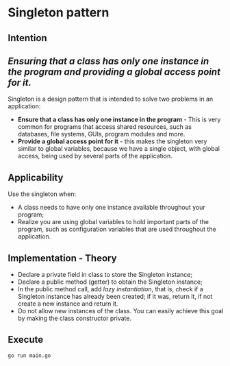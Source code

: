 # Singleton pattern

## Intention
*Ensuring that a class has only one instance in the program and providing a global access point for it.*
---

Singleton is a design pattern that is intended to solve two problems in an application:
- **Ensure that a class has only one instance in the program** - This is very common for programs that access shared resources, such as databases, file systems, GUIs, program modules and more.
- **Provide a global access point for it** - this makes the singleton very similar to global variables, because we have a single object, with global access, being used by several parts of the application.

## Applicability
Use the singleton when:
* A class needs to have only one instance available throughout your program;
* Realize you are using global variables to hold important parts of the program, such as configuration variables that are used throughout the application.

## Implementation - Theory
- Declare  a private field in class to store the Singleton instance;
- Declare a public method (getter) to obtain the Singleton instance;
- In the public method call, add *lazy instantiation*, that is, check if a Singleton instance has already been created; if it was, return it, if not create a new instance and return it.
- Do not allow new instances of the class. You can easily achieve this goal by making the class constructor private.

## Execute
`go run main.go`